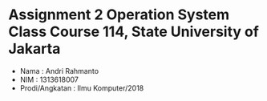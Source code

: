 # Assignment 2 Operation System Class Course 114, State University of Jakarta
- Nama            : Andri Rahmanto
- NIM             : 1313618007
- Prodi/Angkatan  : Ilmu Komputer/2018
